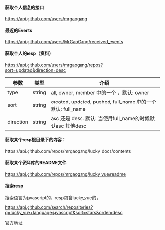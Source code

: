 
#### 获取个人信息的接口

https://api.github.com/users/mrgaogang


#### 最近的Events

https://api.github.com/users/MrGaoGang/received_events



#### 获取个人的resp（资料）

https://api.github.com/users/mrgaogang/repos?sort=updated&direction=desc


参数  | 类型 | 介绍
---|--- | ---
type | string |  all, owner, member 中的一个 ，默认: owner
sort | string |  created, updated, pushed, full_name.中的一个 默认: full_name
direction |	string |	asc 还是 desc. 默认: 当使用full_name的时候默认asc 其他desc

#### 获取某个resp根目录下的内容：

https://api.github.com/repos/mrgaogang/lucky_docs/contents


#### 获取某个资料库的README文件

https://api.github.com/repos/mrgaogang/lucky_vue/readme


#### 搜索resp
搜索语言为javascript的，resp包含lucky_vue的，

https://api.github.com/search/repositories?q=lucky_vue+language:javascript&sort=stars&order=desc

[官方地址](https://developer.github.com/v3/search/#search-repositories)




